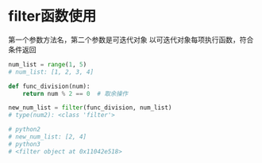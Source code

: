 # filter函数使用

第一个参数方法名，第二个参数是可迭代对象
以可迭代对象每项执行函数，符合条件返回


```python
num_list = range(1, 5)
# num_list: [1, 2, 3, 4]

def func_division(num):
    return num % 2 == 0  # 取余操作

new_num_list = filter(func_division, num_list)
# type(num2): <class 'filter'>

# python2
# new_num_list: [2, 4]
# python3
# <filter object at 0x11042e518>
```
